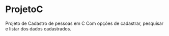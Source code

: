 # ProjetoC
Projeto de Cadastro de pessoas em C
Com opções de cadastrar, pesquisar e listar dos dados cadastrados.

